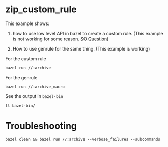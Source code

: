 # zip_custom_rule

This example shows:

1. how to use low level API in bazel to create a custom rule. (This example is not working for some reason. [SO Question](https://stackoverflow.com/questions/79110551/bazel-zip-executable-fails-to-create-output))

2. How to use genrule for the same thing. (This example is working)

For the custom rule

```
bazel run //:archive
```

For the genrule

```
bazel run //:archive_macro
```

See the output in `bazel-bin`

```
ll bazel-bin/
```

# Troubleshooting

```
bazel clean && bazel run //:archive --verbose_failures --subcommands
```
